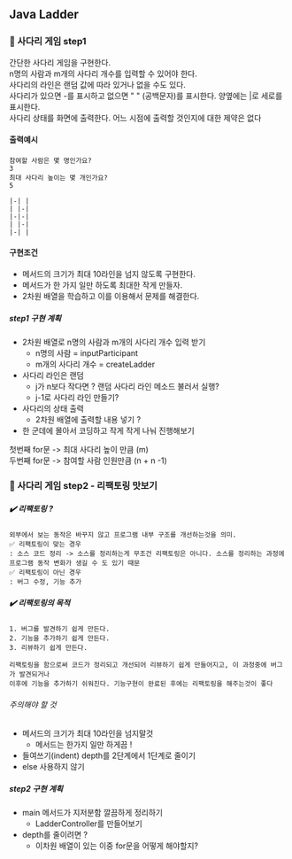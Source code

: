 ## Java Ladder

### 📌 사다리 게임 step1
간단한 사다리 게임을 구현한다.<br>
n명의 사람과 m개의 사다리 개수를 입력할 수 있어야 한다.<br>
사다리의 라인은 랜덤 값에 따라 있거나 없을 수도 있다.<br>
사다리가 있으면 -를 표시하고 없으면 " " (공백문자)를 표시한다. 양옆에는 |로 세로를 표시한다.<br>
사다리 상태를 화면에 출력한다. 어느 시점에 출력할 것인지에 대한 제약은 없다<br>

#### 출력예시
~~~
참여할 사람은 몇 명인가요?
3
최대 사다리 높이는 몇 개인가요?
5

|-| |
| |-|
|-|-|
| |-|
|-| |
~~~
#### 구현조건
* 메서드의 크기가 최대 10라인을 넘지 않도록 구현한다.
* 메서드가 한 가지 일만 하도록 최대한 작게 만들자.
* 2차원 배열을 학습하고 이를 이용해서 문제를 해결한다.

##### step1 구현 계획
* 2차원 배열로 n명의 사람과 m개의 사다리 개수 입력 받기
  * n명의 사람 = inputParticipant
  * m개의 사다리 개수 = createLadder
* 사다리 라인은 랜덤
  * j가 n보다 작다면 ? 랜덤 사다리 라인 메소드 불러서 실행?
  * j-1로 사다리 라인 만들기?                                             
* 사다리의 상태 출력 
  * 2차원 배열에 출력할 내용 넣기 ?
* 한 군데에 몰아서 코딩하고 작게 작게 나눠 진행해보기

첫번째 for문 -> 최대 사다리 높이 만큼 (m) <br>
두번째 for문 -> 참여할 사람 인원만큼 (n + n -1) <br>

### 📌 사다리 게임 step2 - 리팩토링 맛보기
#####  ✔️ 리팩토링 ?
~~~
외부에서 보는 동작은 바꾸지 않고 프로그램 내부 구조를 개선하는것을 의미.
✅ 리팩토링이 맞는 경우
: 소스 코드 정리 -> 소스를 정리하는게 무조건 리팩토링은 아니다. 소스를 정리하는 과정에 프로그램 동작 변화가 생길 수 도 있기 때문
✅ 리팩토링이 아닌 경우
: 버그 수정, 기능 추가
~~~

#####  ✔️ 리팩토링의 목적
~~~
1. 버그를 발견하기 쉽게 만든다.
2. 기능을 추가하기 쉽게 만든다.
3. 리뷰하기 쉽게 만든다.

리팩토링을 함으로써 코드가 정리되고 개선되어 리뷰하기 쉽게 만들어지고, 이 과정중에 버그가 발견되거나
이후에 기능을 추가하기 쉬워진다. 기능구현이 완료된 후에는 리팩토링을 해주는것이 좋다
~~~

######  주의해야 할 것
* 메서드의 크기가 최대 10라인을 넘지말것 
  * 메서드는 한가지 일만 하게끔 !
* 들여쓰기(indent) depth를 2단계에서 1단계로 줄이기
* else 사용하지 않기

##### step2 구현 계획
* main 메서드가 지저분함 깔끔하게 정리하기
  * LadderController를 만들어보기
* depth를 줄이려면 ?
  * 이차원 배열이 있는 이중 for문을 어떻게 해야할지?
